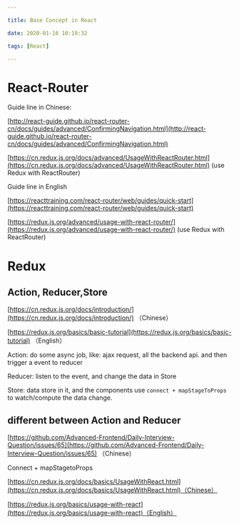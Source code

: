 ```yaml
---

title: Base Concept in React

date: 2020-01-16 10:19:32

tags: [React]

---
```


# React-Router

Guide line in Chinese:

[http://react-guide.github.io/react-router-cn/docs/guides/advanced/ConfirmingNavigation.html](http://react-guide.github.io/react-router-cn/docs/guides/advanced/ConfirmingNavigation.html)

[https://cn.redux.js.org/docs/advanced/UsageWithReactRouter.html](https://cn.redux.js.org/docs/advanced/UsageWithReactRouter.html) (use Redux with ReactRouter)

  

Guide line in English

[https://reacttraining.com/react-router/web/guides/quick-start](https://reacttraining.com/react-router/web/guides/quick-start)

[https://redux.js.org/advanced/usage-with-react-router/](https://redux.js.org/advanced/usage-with-react-router/) (use Redux with ReactRouter)

  

# Redux

## Action, Reducer,Store

[https://cn.redux.js.org/docs/introduction/](https://cn.redux.js.org/docs/introduction/) （Chinese）  

[https://redux.js.org/basics/basic-tutorial](https://redux.js.org/basics/basic-tutorial) （English）

  

Action: do some async job, like: ajax request, all the backend api. and then trigger a event to reducer

Reducer: listen to the event, and change the data in Store

Store: data store in it, and the components use `connect + mapStageToProps` to watch/compute the data change.

<!-- more -->

## different between Action and Reducer

[https://github.com/Advanced-Frontend/Daily-Interview-Question/issues/65](https://github.com/Advanced-Frontend/Daily-Interview-Question/issues/65) （Chinese）

  

Connect + mapStagetoProps

[https://cn.redux.js.org/docs/basics/UsageWithReact.html](https://cn.redux.js.org/docs/basics/UsageWithReact.html)（Chinese）

[https://redux.js.org/basics/usage-with-react](https://redux.js.org/basics/usage-with-react)（English）